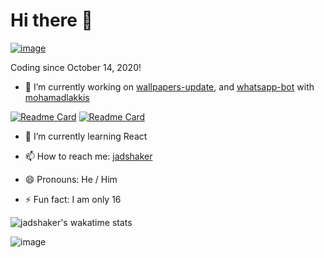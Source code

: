 # Hi there 👋

[![image](https://github-readme-stats.vercel.app/api?username=jadshaker&count_private=true&show_icons=true&hide=stars&theme=prussian)](https://github.com/jadshaker)

Coding since October 14, 2020!

- 🔭 I’m currently working on [wallpapers-update](https://github.com/jadshaker/wallpapers-update), and [whatsapp-bot](https://github.com/mohamadlakkis/whatsapp-bot) with [mohamadlakkis](https://github.com/mohamadlakkis)

[![Readme Card](https://github-readme-stats.vercel.app/api/pin/?username=jadshaker&repo=wallpapers-update&theme=prussian)](https://jadshaker.github.io/web-element-creator)
[![Readme Card](https://github-readme-stats.vercel.app/api/pin/?username=mohamadlakkis&repo=whatsapp-bot&theme=prussian)](https://github.com/mohamadlakkis/whatsapp-bot)

- 🌱 I’m currently learning React

<!-- - 👯 I’m looking to collaborate on ... -->

<!-- - 🤔 I’m looking for help with ... -->

<!-- - 💬 Ask me about ... -->

- 📫 How to reach me: [jadshaker](https://instagram.com/jadshaker)

- 😄 Pronouns: He / Him

- ⚡ Fun fact: I am only 16

![jadshaker's wakatime stats](https://github-readme-stats.vercel.app/api/wakatime?username=jadshaker&layout=compact)

![image](https://media.giphy.com/media/RbDKaczqWovIugyJmW/giphy.gif)
